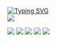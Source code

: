 [![Typing SVG](https://readme-typing-svg.demolab.com?font=Fira+Code&pause=1000&width=435&lines=Backend+Developer)](https://git.io/typing-svg) 
<br>
<img src="https://img.shields.io/badge/Spring-#6DB33F?style=flat-square&logo=spring&logoColor=white"/>

<img src="https://img.shields.io/badge/SpringBoot-#6DB33F?style=flat-square&logo=springboot&logoColor=white"/>

<img src="https://img.shields.io/badge/MySQL-#4479A1?style=flat-square&logo=mysql&logoColor=white"/>

<img src="https://img.shields.io/badge/java-#003D8F?style=flat-square&logo=java&logoColor=white"/>

<img src="https://img.shields.io/badge/Python-#3776AB?style=flat-square&logo=python&logoColor=white"/>

<img src="https://img.shields.io/badge/PyTorch-#EE4C2C?style=flat-square&logo=pytorch&logoColor=white"/>

<!--
**JOOZOO20/JOOZOO20** is a ✨ _special_ ✨ repository because its `README.md` (this file) appears on your GitHub profile.

Here are some ideas to get you started:

- 🔭 I’m currently working on ...
- 🌱 I’m currently learning ...
- 👯 I’m looking to collaborate on ...
- 🤔 I’m looking for help with ...
- 💬 Ask me about ...
- 📫 How to reach me: ...
- 😄 Pronouns: ...
- ⚡ Fun fact: ...

